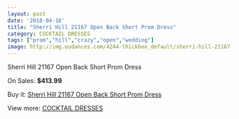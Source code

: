 ```yaml
---
layout: post
date: '2018-04-16'
title: "Sherri Hill 21167 Open Back Short Prom Dress"
category: COCKTAIL DRESSES
tags: ["prom","hill","crazy","open","wedding"]
image: http://img.eudances.com/4244-thickbox_default/sherri-hill-21167-open-back-short-prom-dress.jpg
---
```

Sherri Hill 21167 Open Back Short Prom Dress

On Sales: **$413.99**
<a href="https://www.eudances.com/en/cocktail-dresses/1412-sherri-hill-21167-open-back-short-prom-dress.html"><amp-img layout="responsive" width="600" height="600" src="//img.eudances.com/4244-thickbox_default/sherri-hill-21167-open-back-short-prom-dress.jpg" alt="Sherri Hill 21167 Open Back Short Prom Dress 0" /></a>
<a href="https://www.eudances.com/en/cocktail-dresses/1412-sherri-hill-21167-open-back-short-prom-dress.html"><amp-img layout="responsive" width="600" height="600" src="//img.eudances.com/4245-thickbox_default/sherri-hill-21167-open-back-short-prom-dress.jpg" alt="Sherri Hill 21167 Open Back Short Prom Dress 1" /></a>

Buy it: [Sherri Hill 21167 Open Back Short Prom Dress](https://www.eudances.com/en/cocktail-dresses/1412-sherri-hill-21167-open-back-short-prom-dress.html "Sherri Hill 21167 Open Back Short Prom Dress")

View more: [COCKTAIL DRESSES](https://www.eudances.com/en/14-cocktail-dresses "COCKTAIL DRESSES")